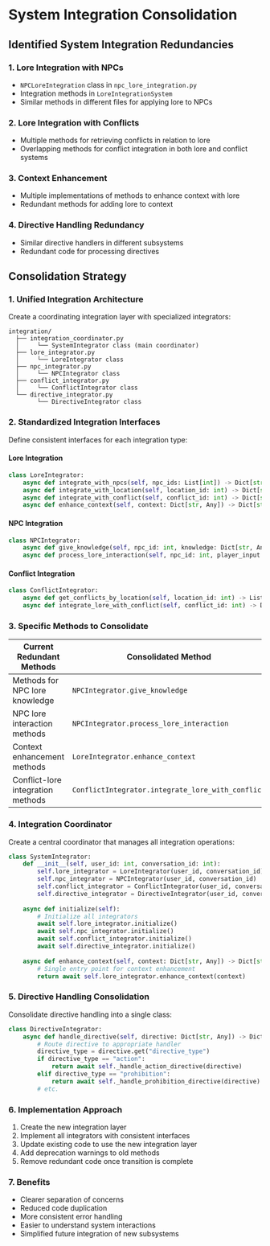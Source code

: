 # System Integration Consolidation

## Identified System Integration Redundancies

### 1. Lore Integration with NPCs

- `NPCLoreIntegration` class in `npc_lore_integration.py`
- Integration methods in `LoreIntegrationSystem`
- Similar methods in different files for applying lore to NPCs

### 2. Lore Integration with Conflicts

- Multiple methods for retrieving conflicts in relation to lore
- Overlapping methods for conflict integration in both lore and conflict systems

### 3. Context Enhancement

- Multiple implementations of methods to enhance context with lore
- Redundant methods for adding lore to context

### 4. Directive Handling Redundancy

- Similar directive handlers in different subsystems
- Redundant code for processing directives

## Consolidation Strategy

### 1. Unified Integration Architecture

Create a coordinating integration layer with specialized integrators:

```
integration/
  ├── integration_coordinator.py
  │     └── SystemIntegrator class (main coordinator)
  ├── lore_integrator.py
  │     └── LoreIntegrator class
  ├── npc_integrator.py
  │     └── NPCIntegrator class
  ├── conflict_integrator.py
  │     └── ConflictIntegrator class
  └── directive_integrator.py
        └── DirectiveIntegrator class
```

### 2. Standardized Integration Interfaces

Define consistent interfaces for each integration type:

#### Lore Integration
```python
class LoreIntegrator:
    async def integrate_with_npcs(self, npc_ids: List[int]) -> Dict[str, Any]
    async def integrate_with_location(self, location_id: int) -> Dict[str, Any]
    async def integrate_with_conflict(self, conflict_id: int) -> Dict[str, Any]
    async def enhance_context(self, context: Dict[str, Any]) -> Dict[str, Any]
```

#### NPC Integration
```python
class NPCIntegrator:
    async def give_knowledge(self, npc_id: int, knowledge: Dict[str, Any]) -> Dict[str, Any]
    async def process_lore_interaction(self, npc_id: int, player_input: str) -> Dict[str, Any]
```

#### Conflict Integration
```python
class ConflictIntegrator:
    async def get_conflicts_by_location(self, location_id: int) -> List[Dict[str, Any]]
    async def integrate_lore_with_conflict(self, conflict_id: int) -> Dict[str, Any]
```

### 3. Specific Methods to Consolidate

| Current Redundant Methods | Consolidated Method |
|---------------------------|---------------------|
| Methods for NPC lore knowledge | `NPCIntegrator.give_knowledge` |
| NPC lore interaction methods | `NPCIntegrator.process_lore_interaction` |
| Context enhancement methods | `LoreIntegrator.enhance_context` |
| Conflict-lore integration methods | `ConflictIntegrator.integrate_lore_with_conflict` |

### 4. Integration Coordinator

Create a central coordinator that manages all integration operations:

```python
class SystemIntegrator:
    def __init__(self, user_id: int, conversation_id: int):
        self.lore_integrator = LoreIntegrator(user_id, conversation_id)
        self.npc_integrator = NPCIntegrator(user_id, conversation_id)
        self.conflict_integrator = ConflictIntegrator(user_id, conversation_id)
        self.directive_integrator = DirectiveIntegrator(user_id, conversation_id)
    
    async def initialize(self):
        # Initialize all integrators
        await self.lore_integrator.initialize()
        await self.npc_integrator.initialize()
        await self.conflict_integrator.initialize()
        await self.directive_integrator.initialize()
    
    async def enhance_context(self, context: Dict[str, Any]) -> Dict[str, Any]:
        # Single entry point for context enhancement
        return await self.lore_integrator.enhance_context(context)
```

### 5. Directive Handling Consolidation

Consolidate directive handling into a single class:

```python
class DirectiveIntegrator:
    async def handle_directive(self, directive: Dict[str, Any]) -> Dict[str, Any]:
        # Route directive to appropriate handler
        directive_type = directive.get("directive_type")
        if directive_type == "action":
            return await self._handle_action_directive(directive)
        elif directive_type == "prohibition":
            return await self._handle_prohibition_directive(directive)
        # etc.
```

### 6. Implementation Approach

1. Create the new integration layer
2. Implement all integrators with consistent interfaces
3. Update existing code to use the new integration layer
4. Add deprecation warnings to old methods
5. Remove redundant code once transition is complete

### 7. Benefits

- Clearer separation of concerns
- Reduced code duplication
- More consistent error handling
- Easier to understand system interactions
- Simplified future integration of new subsystems 
